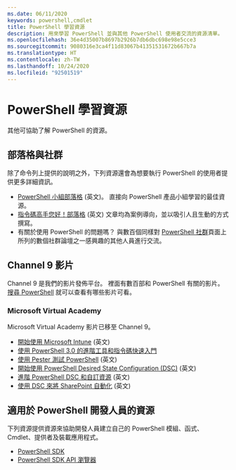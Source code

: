 ```yaml
---
ms.date: 06/11/2020
keywords: powershell,cmdlet
title: PowerShell 學習資源
description: 用來學習 PowerShell 並與其他 PowerShell 使用者交流的資源清單。
ms.openlocfilehash: 36e4d35007b8697b2926b7db6dbc698e98e5cce3
ms.sourcegitcommit: 9080316e3ca4f11d83067b41351531672b667b7a
ms.translationtype: HT
ms.contentlocale: zh-TW
ms.lasthandoff: 10/24/2020
ms.locfileid: "92501519"
---
```

# <a name="powershell-learning-resources"></a>PowerShell 學習資源

其他可協助了解 PowerShell 的資源。

## <a name="blogs-and-community"></a>部落格與社群

除了命令列上提供的說明之外，下列資源還會為想要執行 PowerShell 的使用者提供更多詳細資訊。

- [PowerShell 小組部落格](https://devblogs.microsoft.com/powershell/) \(英文\)。 直接向 PowerShell 產品小組學習的最佳資源。
- [指令碼高手您好！部落格](https://devblogs.microsoft.com/scripting/) \(英文\) 文章均為案例導向，並以吸引人且生動的方式撰寫。
- 有關於使用 PowerShell 的問題嗎？ 與數百個同樣對 [PowerShell 社群](/powershell/scripting/community/community-support)頁面上所列的數個社群論壇之一感興趣的其他人員進行交流。

## <a name="channel-9-videos"></a>Channel 9 影片

Channel 9 是我們的影片發佈平台。 裡面有數百部和 PowerShell 有關的影片。 [搜尋 PowerShell](https://channel9.msdn.com/Tags/powershell) 就可以查看有哪些影片可看。

### <a name="microsoft-virtual-academy"></a>Microsoft Virtual Academy

Microsoft Virtual Academy 影片已移至 Channel 9。

- [開始使用 Microsoft Intune](https://channel9.msdn.com/Series/Getting-Started-with-Microsoft-PowerShell) \(英文\)
- [使用 PowerShell 3.0 的進階工具和指令碼快速入門](https://channel9.msdn.com/Series/Advanced-Tools-and-Scripting-with-PowerShell-3.0-Jump-Start)
- [使用 Pester 測試 PowerShell](https://channel9.msdn.com/Series/Testing-PowerShell-with-Pester) \(英文\)
- [開始使用 PowerShell Desired State Configuration (DSC)](https://channel9.msdn.com/Series/Getting-Started-with-PowerShell-DSC) \(英文\)
- [進階 PowerShell DSC 和自訂資源](https://channel9.msdn.com/Series/Advanced-PowerShell-DSC-and-Custom-Resources) \(英文\)
- [使用 DSC 來將 SharePoint 自動化](https://channel9.msdn.com/Series/SharePoint-Automation-with-DSC) \(英文\)

## <a name="resources-for-powershell-developers"></a>適用於 PowerShell 開發人員的資源

下列資源提供資源來協助開發人員建立自己的 PowerShell 模組、函式、Cmdlet、提供者及裝載應用程式。

- [PowerShell SDK](/powershell/scripting/developer/windows-powershell)
- [PowerShell SDK API 瀏覽器](/dotnet/api/system.management.automation)

